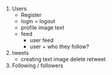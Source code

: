 1. Users
    - Register
    - login 
    = logout
    - profile
        image
        text
    - feed
        - user feed
        - user + who they follow?
2. tweets 
    - creating
        text
        image
    delete
    retweet
3. Following / followers